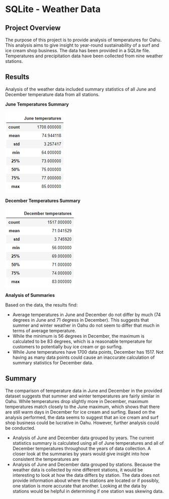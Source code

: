 # SQLite - Weather Data 

## Project Overview
The purpose of this project is to provide analysis of temperatures for Oahu. This analysis aims to give insight to year-round sustainability of a surf and ice cream shop business. The data has been provided in a SQLite file. Temperatures and precipitation data have been collected from nine weather stations. 

## Results

Analysis of the weather data included summary statistics of all June and December temperature data from all stations. 

**June Temperatures Summary**

![june_temps](/images/june_temps.png)

**December Temperatures Summary**

![december_temps](/images/december_temps.png)

**Analysis of Summaries**

Based on the data, the results find:
- Average temperatures in June and December do not differ by much (74 degrees in June and 71 degress in December). This suggests that summer and winter weather in Oahu do not seem to differ that much in terms of average temperature. 
- While the minimum is 56 degrees in December, the maximum is calculated to be 83 degrees, which is a reasonable temperature for customers to potentially buy ice cream or go surfing. 
- While June temperatures have 1700 data points, December has 1517. Not having as many data points could cause an inaccurate calculation of summary statistics for December data. 

## Summary
The comparison of temperature data in June and December in the provided dataset suggests that summer and winter temperatures are fairly similar in Oahu. While temperatures drop slightly more in December, maximum temperatures match closely to the June maximum, which shows that there are still warm days in December for ice cream and surfing. Based on the analysis performed, the data seems to suggest that an ice cream and surf shop business could be lucrative in Oahu. However, further analysis could be conducted. 
- Analysis of June and December data grouped by years. The current statistics summary is calculated using all of June temperatures and all of December temperatures throughout the years of data collection. A closer look at the summaries by years would give insight into how consistent the temperatures are 
- Analysis of June and December data grouped by stations. Because the weather data is collected by nine different stations, it would be interesting to look at how the data differs by station. The data does not provide information about where the stations are located or if possibly, one station is more accurate that another. Looking at the data by stations would be helpful in determining if one station was skewing data.  